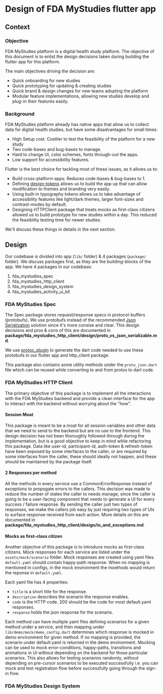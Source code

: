 # Design of FDA MyStudies flutter app


## Context

### Objective

FDA MyStudies platform is a digital health study platform. The objective of 
this document is to enlist the design decisions taken during building the 
flutter app for this platform.

The main objectives driving the decision are:

- Quick onboarding for new studies
- Quick prototyping for updating & creating studies
- Quick brand & design changes for new teams adopting the platform
- Modular feature implementations, allowing new studies develop and plug-in
their features easily.

### Background

FDA MyStudies platform already has native apps that allow us to collect data
for digital health studies, but have some disadvantages for small times:

- High Setup cost. Costlier to test the feasibility of the platform for a new 
study
- Two code-bases and bug-bases to manage.
- Hard to change UI, color schemes, fonts through-out the apps.
- Low support for accessibility features.

Flutter is the best choice for tackling most of these issues, as it allows us
to:

- Build cross-platform apps: Reduces code-bases & bug-bases to 1.
- Defining [design-tokens](https://carbon.googleplex.com/carbon-design-system/pages/tokens)
allows us to build the app up that can allow modification to themes and 
branding very easily.
- Using built-in typography tokens allows us to take advantage of accessibility
features like light/dark themes, larger font-sizes and contrast-modes by 
default.
- Designing HTTPClient package that treats mocks as first-class citizens 
allowed us to build prototype for new studies within a day. This reduced the
feasibility testing time for newer studies.

We'll discuss these things in details in the next section.


## Design

Our codebase is divided into app (`lib/` folder) & 4 packages (`package/` 
folder). We discuss packages first, as they are the building-blocks of the app.
We have 4 packages in our codebase:

1. fda_mystudies_spec
2. fda_mystudies_http_client
3. fda_mystudies_design_system
4. fda_mystudies_activity_ui_kit

### FDA MyStudies Spec

The Spec package stores request/response specs in protocol-buffers (protobufs).
We use protobufs instead of the recommended [Json Serialization](https://docs.flutter.dev/data-and-backend/json)
solution since it's more consise and clear. This design decisions and pros & 
cons of this are documented in
**package/fda_mystudies_http_client/design/proto_vs_json_serializable.md**.

We use [protoc_plugin](https://pub.dev/packages/protoc_plugin) to generate the
dart code needed to use these protobufs in our flutter app and http_client
package.

This package also contains some utility methods under the `proto_json.dart`
file which can be reused while converting to and from protos to dart code.

### FDA MyStudies HTTP Client

The primary objective of this package is to implement all the interactions with
the FDA MyStudies backend and provide a clean interface for the app to interact
with the backend without worrying about the "how". 

#### Session Moat

This package is meant to be a moat for all session variables and other data 
that we need to send to the backend but are no use to the frontend. This design
decision has not been thoroughly followed-through during the implementation, but
is a good objective to keep in mind while refactoring this package. Data like
user-id, participant-id, auth-token & refresh-token have been exposed by some
interfaces to the caller, or are required by some interfaces from the caller,
these should ideally not happen, and these should be maintained by the package
itself.

#### 2 Responses per method

All the methods in every service use a CommonErrorResponse instead of exceptions
to propogate errors to the callers. This decision was made to reduce the number
of states the caller to needs manage, since the caller is going to be a user-facing
component that needs to generate a UI for every success / failure response. By
sending the caller just two types of responses, we make the callers job easy
by just requiring two types of UIs to surface response received from each action.
More details on this are documented in **package/fda_mystudies_http_client/design/io_and_exceptions.md**.

#### Mocks as first-class citizen

Another objective of this package is to introduce mocks as first-class citizens.
Mock responses for each service are listed under the `assets/mock/scenario`
folder. Mock responses are created using yaml files. `default.yaml` should 
contain happy-path response. When no mapping is mentioned in configs, in the
mock environment the moethods would return the reponse in `default.yaml`.

Each yaml file has 4 properties:

- `title` is a short title for the response. 
- `description` describes the scenario the response enables. 
- `code` is the HTTP code. 200 should be the code for most default.yaml 
responses.
- `response` holds the json response for the scenario.

Each method can have multiple yaml files defining scenarios for a
given method under a service, and then mapping under 
`lib/demo/mock/demo_config.dart` determines which response is mocked in demo 
environment for given method. If no mapping is provided, the scenario under 
default.yaml is returned in the demo environment. Mocking can be used to mock
error-conditions, happy-paths, transitions and animations in UI without 
depending on the backend for those particular scenarios. This also allows for
testing scenarios randomly, without depending on pre-cursor scenarios to be 
executed successfully i.e. you can mock and test registration flow before
successfully going through the sign-in flow.


### FDA MyStudies Design System


